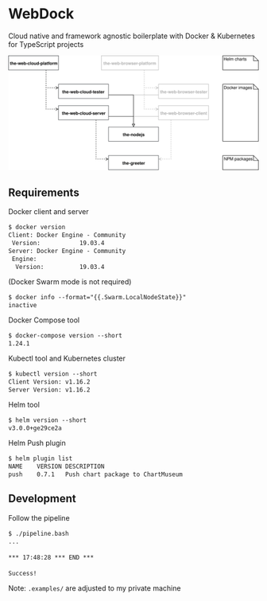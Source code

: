 WebDock
===

Cloud native and framework agnostic boilerplate with Docker & Kubernetes for TypeScript projects

<p align="center">
  <img alt="Project structure diagram" src="docs/project-structure-diagram.svg?sanitize=true">
</p>

## Requirements

Docker client and server

```console
$ docker version
Client: Docker Engine - Community
 Version:           19.03.4
Server: Docker Engine - Community
 Engine:
  Version:          19.03.4
```

(Docker Swarm mode is not required)

```console
$ docker info --format="{{.Swarm.LocalNodeState}}"
inactive
```

Docker Compose tool

```console
$ docker-compose version --short
1.24.1
```

Kubectl tool and Kubernetes cluster

```console
$ kubectl version --short
Client Version: v1.16.2
Server Version: v1.16.2
```

Helm tool

```console
$ helm version --short
v3.0.0+ge29ce2a
```

Helm Push plugin

```console
$ helm plugin list
NAME	VERSION	DESCRIPTION
push	0.7.1  	Push chart package to ChartMuseum
```

## Development

Follow the pipeline

```console
$ ./pipeline.bash
...

*** 17:48:28 *** END ***

Success!
```

Note: `.examples/` are adjusted to my private machine
